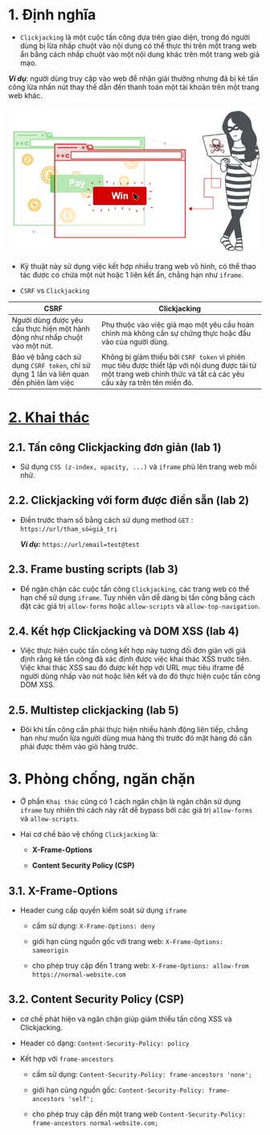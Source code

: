 
# 1. Định nghĩa

- `Clickjacking` là một cuộc tấn công dựa trên giao diện, trong đó người dùng bị lừa nhấp chuột vào nội dung có thể thực thi trên một trang web ẩn bằng cách nhấp chuột vào một nội dung khác trên một trang web giả mạo. 

***Ví dụ***: người dùng truy cập vào web để nhận giải thưởng nhưng đã bị kẻ tấn công lừa nhấn nút thay thế dẫn đến thanh toán một tài khoản trên một trang web khác.

![Alt text](Clickjacking.png)

- Kỹ thuật này sử dụng việc kết hợp nhiều trang web vô hình, có thể thao tác được có chứa một nút hoặc 1 liên kết ẩn, chẳng hạn như `iframe`.

- `CSRF` vs `Clickjacking`

| CSRF | Clickjacking |
| --- | --- |
| Người dùng được yêu cầu thực hiện một hành động như nhấp chuột vào một nút. | Phụ thuộc vào việc giả mạo một yêu cầu hoàn chỉnh mà không cần sự chứng thực hoặc đầu vào của người dùng.|
| Bảo vệ bằng cách sử dụng `CSRF token`, chỉ sử dụng 1 lần và liên quan đến phiên làm việc | Không bị giảm thiểu bởi `CSRF token` vì phiên mục tiêu được thiết lập với nội dung được tải từ một trang web chính thức và tất cả các yêu cầu xảy ra trên tên miền đó.|

# [2. Khai thác](lab/part1.md)

## 2.1. Tấn công Clickjacking đơn giản (lab 1)

- Sử dụng `CSS (z-index, opacity, ...)` và `iframe` phủ lên trang web mồi nhử.

## 2.2. Clickjacking với form được điền sẵn (lab 2)

- Điền trước tham số bằng cách sử dụng method `GET` : `https://url/tham_số=giá_trị`

    ***Ví dụ:*** `https://url/email=test@test`

## 2.3. Frame busting scripts (lab 3)

- Để ngăn chặn các cuộc tấn công `Clickjacking`, các trang web có thể hạn chế sử dụng `iframe`. Tuy nhiên vẫn dễ dàng bị tấn công bằng cách đặt các giá trị `allow-forms` hoặc `allow-scripts` và `allow-top-navigation`.

## 2.4. Kết hợp Clickjacking và DOM XSS (lab 4)

- Việc thực hiện cuộc tấn công kết hợp này tương đối đơn giản với giả định rằng kẻ tấn công đã xác định được việc khai thác XSS trước tiên. Việc khai thác XSS sau đó được kết hợp với URL mục tiêu iframe để người dùng nhấp vào nút hoặc liên kết và do đó thực hiện cuộc tấn công DOM XSS.

## 2.5. Multistep clickjacking (lab 5)

- Đôi khi tấn công cần phải thực hiện nhiều hành động liên tiếp, chẳng hạn như muốn lừa người dùng mua hàng thì trước đó mặt hàng đó cần phải được thêm vào giỏ hàng trước.

# 3. Phòng chống, ngăn chặn

- Ở phần `Khai thác` cũng có 1 cách ngăn chặn là ngăn chặn sử dụng `iframe` tuy nhiên thì cách này rất dễ bypass bởi các giá trị `allow-forms` và `allow-scripts`.

- Hai cơ chế bảo vệ chống `Clickjacking` là:

    - **X-Frame-Options**

    - **Content Security Policy (CSP)**

## 3.1. X-Frame-Options

- Header cung cấp quyền kiểm soát sử dụng `iframe`

    - cấm sử dụng: `X-Frame-Options: deny`

    - giới hạn cùng nguồn gốc với trang web: `X-Frame-Options: sameorigin`

    - cho phép truy cập đến 1 trang web: `X-Frame-Options: allow-from https://normal-website.com`

## 3.2. Content Security Policy (CSP)

- cơ chế phát hiện và ngăn chặn giúp giảm thiểu tấn công XSS và Clickjacking.

- Header có dạng: `Content-Security-Policy: policy`

- Kết hợp với `frame-ancestors`

    - cấm sử dụng: `Content-Security-Policy: frame-ancestors 'none';`

    - giới hạn cùng nguồn gốc: `Content-Security-Policy: frame-ancestors 'self';`

    - cho phép truy cập đến một trang web ``Content-Security-Policy: frame-ancestors normal-website.com;``